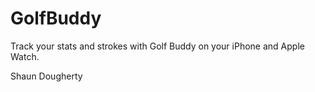 # GolfBuddy

Track your stats and strokes with Golf Buddy on your iPhone and Apple Watch.

Shaun Dougherty

